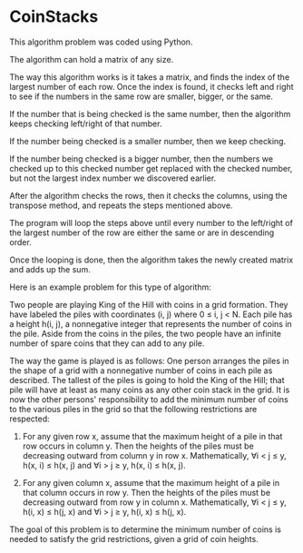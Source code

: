 # CoinStacks
This algorithm problem was coded using Python.

The algorithm can hold a matrix of any size. 

The way this algorithm works is it takes a matrix, and finds the index of the largest number of each row. Once the index is found, it checks left and right to see if the numbers in the same row are smaller, bigger, or the same.

If the number that is being checked is the same number, then the algorithm keeps checking left/right of that number.

If the number being checked is a smaller number, then we keep checking.

If the number being checked is a bigger number, then the numbers we checked up to this checked number get replaced with the checked number, but not the largest index number we discovered earlier. 

After the algorithm checks the rows, then it checks the columns, using the transpose method, and repeats the steps mentioned above.

The program will loop the steps above until every number to the left/right of the largest number of the row are either the same or are in descending order.

Once the looping is done, then the algorithm takes the newly created matrix and adds up the sum. 

Here is an example problem for this type of algorithm:

Two people are playing King of the Hill with coins in a grid formation. They have labeled the piles with coordinates (i, j) where 0 ≤ i, j < N. Each pile has a height
h(i, j), a nonnegative integer that represents the number of coins in the pile. Aside from the coins in the piles, the two people have an infinite number of spare
coins that they can add to any pile.

The way the game is played is as follows: One person arranges the piles in the shape of a grid with a nonnegative number of coins in each pile as described. The tallest of the piles is going to hold the King of the Hill; that pile will have at least as many coins as any other coin stack in the grid. It is now the other persons' responsibility to add the minimum number of coins to the various piles in the grid so that the following restrictions are respected:

1. For any given row x, assume that the maximum height of a pile in that row occurs in column y. Then the heights of the piles must be decreasing outward from column y in row x. Mathematically, ∀i < j ≤ y, h(x, i) ≤ h(x, j) and ∀i > j ≥ y, h(x, i) ≤ h(x, j).

2. For any given column x, assume that the maximum height of a pile in that column occurs in row y. Then the heights of the piles must be decreasing outward from row y in column x. Mathematically, ∀i < j ≤ y, h(i, x) ≤ h(j, x) and ∀i > j ≥ y, h(i, x) ≤ h(j, x).

The goal of this problem is to determine the minimum number of coins is needed to satisfy the grid restrictions, given a grid of coin heights.
